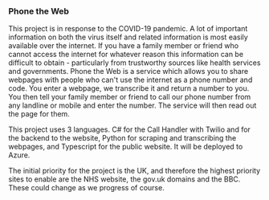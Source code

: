 ### Phone the Web
This project is in response to the COVID-19 pandemic. A lot of important information on both the virus itself and related information is most easily available over the internet. If you have a family member or friend who cannot access the internet for whatever reason this information can be difficult to obtain - particularly from trustworthy sources like health services and governments. Phone the Web is a service which allows you to share webpages with people who can't use the internet as a phone number and code. You enter a webpage, we transcribe it and return a number to you. You then tell your family member or friend to call our phone number from any landline or mobile and enter the number. The service will then read out the page for them. 

This project uses 3 languages. C# for the Call Handler with Twilio and for the backend to the website, Python for scraping and transcribing the webpages, and Typescript for the public website. It will be deployed to Azure. 

The initial priority for the project is the UK, and therefore the highest priority sites to enable are the NHS website, the gov.uk domains and the BBC. These could change as we progress of course.